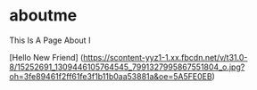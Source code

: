 # aboutme
This Is A Page About I

[Hello New Friend]
(https://scontent-yyz1-1.xx.fbcdn.net/v/t31.0-8/15252691_1309446105764545_7991327995867551804_o.jpg?oh=3fe89461f2ff61fe3f1b11b0aa53881a&oe=5A5FE0EB)

